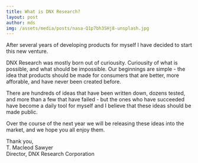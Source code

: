 ```yaml
---
title: What is DNX Research? 
layout: post
author: mds
img: /assets/media/posts/nasa-Q1p7bh3SHj8-unsplash.jpg
---
```


After several years of developing products for myself I have decided to start this new venture. 

DNX Research was mostly born out of curiousity. Curiousity of what is possible, and what should be impossible. Our beginnings are simple - the idea that products should be made for consumers that are better, more afforable, and have never been created before. 

There are hundreds of ideas that have been written down, dozens tested, and more than a few that have failed - but the ones who have succeeded have become a daily tool for myself and I believe that these ideas should be made public. 

Over the course of the next year we will be releasing these ideas into the market, and we hope you all enjoy them.

Thank you, <br>
T. Macleod Sawyer<br>Director, DNX Research Corporation 

